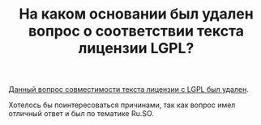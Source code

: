 ﻿---
title: "На каком основании был удален вопрос о соответствии текста лицензии LGPL?"
se.owner.user_id: 337980
se.owner.display_name: "Anton Menshov"
se.owner.link: "https://ru.meta.stackoverflow.com/users/337980/anton-menshov"
se.link: "https://ru.meta.stackoverflow.com/questions/11910/%d0%9d%d0%b0-%d0%ba%d0%b0%d0%ba%d0%be%d0%bc-%d0%be%d1%81%d0%bd%d0%be%d0%b2%d0%b0%d0%bd%d0%b8%d0%b8-%d0%b1%d1%8b%d0%bb-%d1%83%d0%b4%d0%b0%d0%bb%d0%b5%d0%bd-%d0%b2%d0%be%d0%bf%d1%80%d0%be%d1%81-%d0%be-%d1%81%d0%be%d0%be%d1%82%d0%b2%d0%b5%d1%82%d1%81%d1%82%d0%b2%d0%b8%d0%b8-%d1%82%d0%b5%d0%ba%d1%81%d1%82%d0%b0-%d0%bb%d0%b8%d1%86%d0%b5%d0%bd%d0%b7%d0%b8%d0%b8-lgpl"
se.question_id: 11910
se.post_type: question
---
<p><a href="https://ru.stackoverflow.com/questions/1386303">Данный вопрос совместимости текста лицензии с LGPL был удален</a>.</p>
<p>Хотелось бы поинтересоваться причинами, так как вопрос имел отличный ответ и был по тематике Ru.SO.</p>
